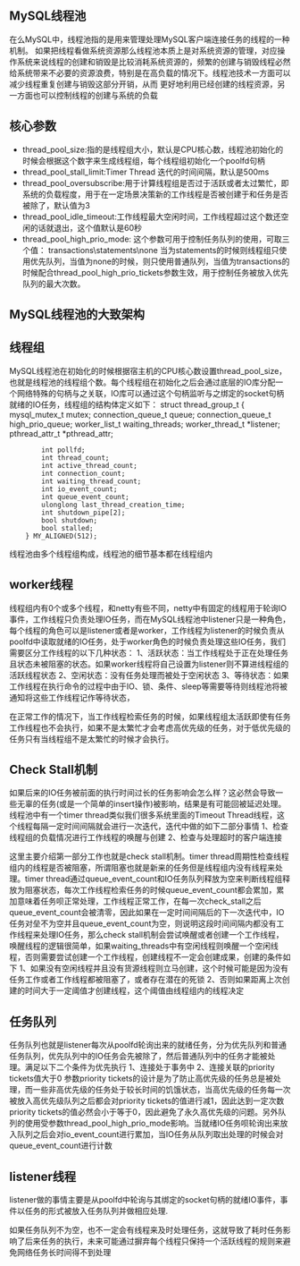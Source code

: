 MySQL线程池
----

在么MySQL中，线程池指的是用来管理处理MySQL客户端连接任务的线程的一种机制。 如果把线程看做系统资源那么线程池本质上是对系统资源的管理，对应操作系统来说线程的创建和销毁是比较消耗系统资源的，频繁的创建与销毁线程必然给系统带来不必要的资源浪费，特别是在高负载的情况下。线程池技术一方面可以减少线程重复创建与销毁这部分开销，从而
更好地利用已经创建的线程资源，另一方面也可以控制线程的创建与系统的负载


核心参数
----

* thread_pool_size:指的是线程组大小，默认是CPU核心数，线程池初始化的时候会根据这个数字来生成线程组，每个线程组初始化一个poolfd句柄
* thread_pool_stall_limit:Timer Thread 迭代的时间间隔，默认是500ms
* thread_pool_oversubscribe:用于计算线程组是否过于活跃或者太过繁忙，即系统的负载程度，用于在一定场景决策新的工作线程是否被创建于和任务是否被除了，默认值为3
* thread_pool_idle_timeout:工作线程最大空闲时间，工作线程超过这个数还空闲的话就退出，这个值默认是60秒
* thread_pool_high_prio_mode: 这个参数可用于控制任务队列的使用，可取三个值： transactions\statements\none 当为statements的时候则线程组只使用优先队列，当值为none的时候，则只使用普通队列，当值为transactions的时候配合thread_pool_high_prio_tickets参数生效，用于控制任务被放入优先队列的最大次数。


MySQL线程池的大致架构
----

线程组
-----

MySQL线程池在初始化的时候根据宿主机的CPU核心数设置thread_pool_size，也就是线程池的线程组个数。每个线程组在初始化之后会通过底层的IO库分配一个网络特殊的句柄与之关联，IO库可以通过这个句柄监听与之绑定的socket句柄就绪的IO任务，线程组的结构体定义如下：
		struct thread_group_t {
			mysql_mutex_t mutex;
			connection_queue_t queue;
			connection_queue_t high_prio_queue;
			worker_list_t waiting_threads;
			worker_thread_t *listener;
			pthread_attr_t *pthread_attr;

			int pollfd;
			int thread_count;
			int active_thread_count;
			int connection_count;
			int waiting_thread_count;
			int io_event_count;
			int queue_event_count;
			ulonglong last_thread_creation_time;
			int shutdown_pipe[2];
			bool shutdown;
			bool stalled;
		} MY_ALIGNED(512);

线程池由多个线程组构成，线程池的细节基本都在线程组内


worker线程
-----

线程组内有0个或多个线程，和netty有些不同，netty中有固定的线程用于轮询IO事件，工作线程只负责处理IO任务，而在MySQL线程池中listener只是一种角色，每个线程的角色可以是listener或者是worker，工作线程为listener的时候负责从poolfd中读取就绪的IO任务，处于worker角色的时候负责处理这些IO任务，我们需要区分工作线程的以下几种状态：
	1、活跃状态：当工作线程处于正在处理任务且状态未被阻塞的状态。如果worker线程将自己设置为listener则不算进线程组的活跃线程状态
	2、空闲状态：没有任务处理而被处于空闲状态
	3、等待状态：如果工作线程在执行命令的过程中由于IO、锁、条件、sleep等需要等待则线程池将被通知将这些工作线程记作等待状态，

在正常工作的情况下，当工作线程检索任务的时候，如果线程组太活跃即使有任务工作线程也不会执行，如果不是太繁忙才会考虑高优先级的任务，对于低优先级的任务只有当线程组不是太繁忙的时候才会执行。


Check Stall机制
-----

如果后来的IO任务被前面的执行时间过长的任务影响会怎么样？这必然会导致一些无辜的任务(或是一个简单的insert操作)被影响，结果是有可能回被延迟处理。线程池中有一个timer thread类似我们很多系统里面的Timeout Thread线程，这个线程每隔一定时间间隔就会进行一次迭代，迭代中做的如下二部分事情
	1、检查线程组的负载情况进行工作线程的唤醒与创建
	2、检查与处理超时的客户端连接

这里主要介绍第一部分工作也就是check stall机制。timer thread周期性检查线程组内的线程是否被阻塞，所谓阻塞也就是新来的任务但是线程组内没有线程来处理。timer thread通过queue_event_count和IO任务队列释放为空来判断线程组释放为阻塞状态，每次工作线程检索任务的时候queue_event_count都会累加，累加意味着任务呗正常处理，工作线程正常工作，在每一次check_stall之后queue_event_count会被清零，因此如果在一定时间间隔后的下一次迭代中，IO任务对垒不为空并且queue_event_count为空，则说明这段时间间隔内都没有工作线程来处理IO任务，那么check stall机制会尝试唤醒或者创建一个工作线程，唤醒线程的逻辑很简单，如果waiting_threads中有空闲线程则唤醒一个空闲线程，否则需要尝试创建一个工作线程，创建线程不一定会创建成果，创建的条件如下
	1、如果没有空闲线程并且没有货源线程则立马创建，这个时候可能是因为没有任务工作或者工作线程都被阻塞了，或者存在潜在的死锁
	2、否则如果距离上次创建的时间大于一定阈值才创建线程，这个阈值由线程组内的线程决定


任务队列
-----

任务队列也就是listener每次从poolfd轮询出来的就绪任务，分为优先队列和普通任务队列，优先队列中的IO任务会先被除了，然后普通队列中的任务才能被处理。满足以下二个条件为优先执行
	1、连接处于事务中
	2、连接关联的priority tickets值大于0
参数priority tickets的设计是为了防止高优先级的任务总是被处理，而一些非高优先级的任务处于较长时间的饥饿状态，当高优先级的任务每一次被放入高优先级队列之后都会对priority tickets的值进行减1，因此达到一定次数priority tickets的值必然会小于等于0，因此避免了永久高优先级的问题。另外队列的使用受参数thread_pool_high_prio_mode影响。当就绪IO任务呗轮询出来放入队列之后会对io_event_count进行累加，当IO任务从队列取出处理的时候会对queue_event_count进行计数

listener线程
-----

listener做的事情主要是从poolfd中轮询与其绑定的socket句柄的就绪IO事件，事件以任务的形式被放入任务队列并做相应处理.

如果任务队列不为空，也不一定会有线程来及时处理任务，这就导致了耗时任务影响了后来任务的执行，未来可能通过摒弃每个线程只保持一个活跃线程的规则来避免网络任务长时间得不到处理

